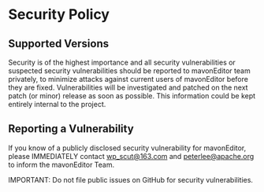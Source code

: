 # Security Policy

## Supported Versions

Security is of the highest importance and all security vulnerabilities or suspected security vulnerabilities should be reported to mavonEditor team privately, to minimize attacks against current users of mavonEditor before they are fixed. Vulnerabilities will be investigated and patched on the next patch (or minor) release as soon as possible. This information could be kept entirely internal to the project.

## Reporting a Vulnerability

If you know of a publicly disclosed security vulnerability for mavonEditor, please IMMEDIATELY contact wp_scut@163.com and peterlee@apache.org to inform the mavonEditor Team.

IMPORTANT: Do not file public issues on GitHub for security vulnerabilities.
